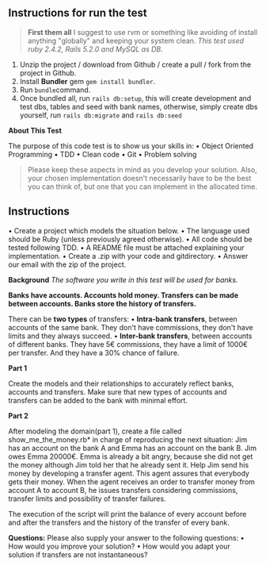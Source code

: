 ## **Instructions for  run the test**

> **First them all**
>  I suggest to use rvm or something like avoiding of install anything "globally" and keeping your system clean.
*This test used ruby 2.4.2, Rails 5.2.0 and MySQL as DB.*


 1. Unzip the project / download from Github / create a pull / fork from the project in Github.
 2. Install **Bundler** gem `gem install bundler`.
 3. Run `bundle`command.
 4. Once bundled all, run `rails db:setup`, this will create development and test dbs, tables and seed with bank names, otherwise, simply create dbs yourself, run `rails db:migrate` and `rails db:seed`

**About​ ​This​ ​Test**

The purpose of this code test is to show us your skills in:
• Object Oriented Programming
• TDD
• Clean code
• Git
• Problem solving

> Please keep these aspects in mind as you develop your solution. Also,
> your chosen implementation doesn't necessarily have to be the best you
> can think of, but one that you can implement in the allocated time.

## **Instructions**

• Create a project which models the situation below.
• The language used should be Ruby​ (unless previously agreed otherwise).
• All code should be tested following TDD​.
• A README​ file must be attached explaining your implementation.
• Create a .zip with your code​ and git​ directory.
• Answer our email with the zip​ of the project.

**Background**
*The software you write in this test will be used for banks.*

**Banks have accounts. Accounts hold money. Transfers can be made between accounts. Banks store the history of transfers.**

There can be **two types** of transfers:
• **Intra-bank​ transfers**, between accounts of the same bank. They don't
have commissions, they don't have limits and they always succeed.
• **Inter-bank​ transfers**, between accounts of different banks. They have 5€
commissions, they have a limit of 1000€ per transfer. And they have a 30%
chance of failure.

**Part​ ​1**

Create the models and their relationships to accurately reflect banks, accounts
and transfers. Make sure that new types of accounts and transfers can be added
to the bank with minimal effort.

**Part​ ​2**

After modeling the domain(part 1), create a file called
show_me_the_money.rb*​ in charge of reproducing the next situation:
Jim has an account on the bank A and Emma has an account on the bank B. Jim owes Emma 20000€. Emma is already a bit angry, because she did not get the money although Jim told her that he already sent it. Help Jim send his money by developing a transfer​ ​agent​. This agent assures that everybody gets their money. When the agent receives an order to transfer money from account A to account B, he issues transfers considering commissions, transfer limits and possibility of transfer failures.

The execution of the script will print the balance of every account before and after the transfers and the history of the transfer of every bank.

**Questions:**
Please also supply your answer to the following questions:
• How would you improve your solution?
• How would you adapt your solution if transfers are not instantaneous?
